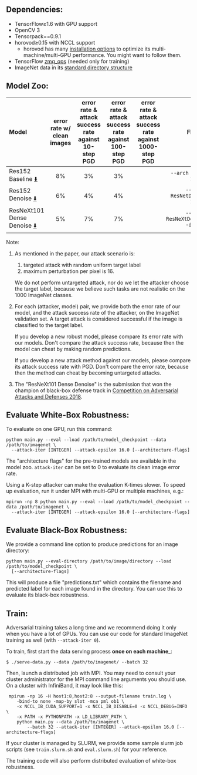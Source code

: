 
## Dependencies:

+ TensorFlow≥1.6 with GPU support
+ OpenCV 3
+ Tensorpack==0.9.1
+ horovod≥0.15 with NCCL support
  + horovod has many [installation options](https://github.com/uber/horovod/blob/master/docs/gpus.md) to optimize its multi-machine/multi-GPU performance.
    You might want to follow them.
+ TensorFlow [zmq_ops](https://github.com/tensorpack/zmq_ops) (needed only for training)
+ ImageNet data in its [standard directory structure](https://tensorpack.readthedocs.io/modules/dataflow.dataset.html#tensorpack.dataflow.dataset.ILSVRC12)


## Model Zoo:

| Model                                      | error rate w/ <br/> clean images | error rate & attack success rate <br/> against 10-step PGD | error rate & attack success rate <br/> against 100-step PGD | error rate & attack success rate <br/> against 1000-step PGD | Flags                               |
|:-------------------------------------------|:--------------------------------:|:----------------------------------------------------------:|:-----------------------------------------------------------:|--------------------------------------------------------------|:-----------------------------------:|
| Res152 Baseline [:arrow_down:]()           | 8%                               | 3%                                                         | 3%                                                          |                                                              | `--arch ResNet -d 152`              |
| Res152 Denoise    [:arrow_down:]()         | 6%                               | 4%                                                         | 4%                                                          |                                                              | `--arch ResNetDenoise -d 152`       |
| ResNeXt101 Dense Denoise  [:arrow_down:]() | 5%                               | 7%                                                         | 7%                                                          |                                                              | `--arch ResNeXtDenseDenoise -d 101` |

Note:

1. As mentioned in the paper, our attack scenario is: 

   1. targeted attack with random uniform target label 
   2. maximum perturbation per pixel is 16.
   
   We do not perform untargeted attack, nor do we let the attacker choose the target label, 
   because we believe such tasks are not realistic on the 1000 ImageNet classes.

2. For each (attacker, model) pair, we provide both the error rate of our model, 
   and the attack success rate of the attacker, on the ImageNet validation set. 
   A target attack is considered successful if the image is classified to the target label.

   If you develop a new robust model, please compare its error rate with our models.
   Don't compare the attack success rate, because then the model can cheat by making random predictions.

   If you develop a new attack method against our models,
   please compare its attack success rate with PGD.
   Don't compare the error rate, because then the method can cheat by becoming
   untargeted attacks.

3. The "ResNeXt101 Dense Denoise" is the submission that won the champion of
   black-box defense track in [Competition on Adversarial Attacks and Defenses 2018](https://en.caad.geekpwn.org/).


## Evaluate White-Box Robustness:

To evaluate on one GPU, run this command:
```
python main.py --eval --load /path/to/model_checkpoint --data /path/to/imagenet \
  --attack-iter [INTEGER] --attack-epsilon 16.0 [--architecture-flags] 
```

The "architecture flags" for the pre-trained models are available in the model zoo.
`attack-iter` can be set to 0 to evaluate its clean image error rate.

Using a K-step attacker can make the evaluation K-times slower.
To speed up evaluation, run it under MPI with multi-GPU or multiple machines, e.g.:

```
mpirun -np 8 python main.py --eval --load /path/to/model_checkpoint --data /path/to/imagenet \
  --attack-iter [INTEGER] --attack-epsilon 16.0 [--architecture-flags] 
```


## Evaluate Black-Box Robustness:

We provide a command line option to produce predictions for an image directory:
```
python main.py --eval-directory /path/to/image/directory --load /path/to/model_checkpoint \
  [--architecture-flags]
```

This will produce a file "predictions.txt" which contains the filename and
predicted label for each image found in the directory.
You can use this to evaluate its black-box robustness.

## Train:

Adversarial training takes a long time and we recommend doing it only when you have a lot of GPUs.
You can use our code for standard ImageNet training as well (with `--attack-iter 0`).

To train, first start the data serving process __once on each machine___:
```
$ ./serve-data.py --data /path/to/imagenet/ --batch 32
```

Then, launch a distributed job with MPI. You may need to consult your cluster
administrator for the MPI command line arguments you should use. 
On a cluster with InfiniBand, it may look like this:

```
 mpirun -np 16 -H host1:8,host2:8 --output-filename train.log \
    -bind-to none -map-by slot -mca pml ob1 \
    -x NCCL_IB_CUDA_SUPPORT=1 -x NCCL_IB_DISABLE=0 -x NCCL_DEBUG=INFO \
    -x PATH -x PYTHONPATH -x LD_LIBRARY_PATH \
    python main.py --data /path/to/imagenet \
        --batch 32 --attack-iter [INTEGER] --attack-epsilon 16.0 [--architecture-flags]
```

If your cluster is managed by SLURM, we provide some sample slurm job scripts
(see `train.slurm.sh` and `eval.slurm.sh`) for your reference. 

The training code will also perform distributed evaluation of white-box robustness.
